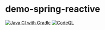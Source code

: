 # demo-spring-reactive

[![Java CI with Gradle](https://github.com/olemerdy/demo-spring-reactive/actions/workflows/gradle.yml/badge.svg)](https://github.com/olemerdy/demo-spring-reactive/actions/workflows/gradle.yml)
[![CodeQL](https://github.com/olemerdy/demo-spring-reactive/actions/workflows/codeql.yml/badge.svg)](https://github.com/olemerdy/demo-spring-reactive/actions/workflows/codeql.yml)
